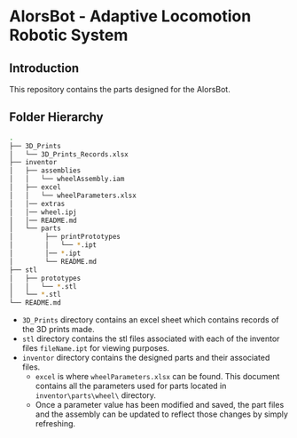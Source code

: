 # AlorsBot - Adaptive Locomotion Robotic System

## Introduction

This repository contains the parts designed for the AlorsBot.



## Folder Hierarchy

```bash
.
├── 3D_Prints
│   └── 3D_Prints_Records.xlsx
├── inventor
│   ├── assemblies
│   │   └── wheelAssembly.iam
│   ├── excel
│   │   └── wheelParameters.xlsx
│   │── extras
│   │── wheel.ipj
│   │── README.md
│   └── parts
│        ├── printPrototypes
│        │   └── *.ipt
│        │── *.ipt
│        └── README.md
├── stl 
│   ├── prototypes
│   │   └── *.stl
│   └── *.stl
└── README.md
```
- `3D_Prints` directory contains an excel sheet which contains records of the 3D prints made.
- `stl` directory contains the stl files associated with each of the inventor files `fileName.ipt` for viewing purposes.
- `inventor` directory contains the designed parts and their associated files.
    - `excel` is where `wheelParameters.xlsx` can be found. This document contains all the parameters used for parts located in `inventor\parts\wheel\` directory. 
    - Once a parameter value has been modified and saved, the part files and the assembly can be updated to reflect those changes by simply refreshing. 
